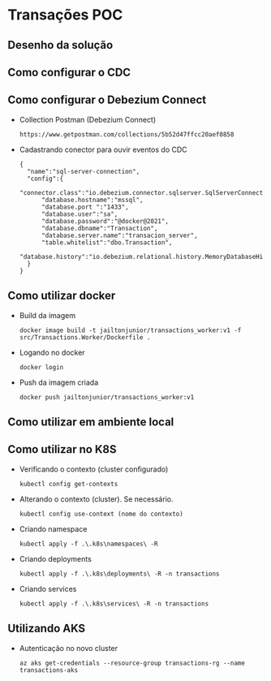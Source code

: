 # Transações POC

## Desenho da solução

## Como configurar o CDC

## Como configurar o Debezium Connect
- Collection Postman (Debezium Connect)
  ```
  https://www.getpostman.com/collections/5b52d47ffcc20aef0858
  ```
- Cadastrando conector para ouvir eventos do CDC
  ```
  {
    "name":"sql-server-connection",
    "config":{
        "connector.class":"io.debezium.connector.sqlserver.SqlServerConnector",
        "database.hostname":"mssql",
        "database.port ":"1433",
        "database.user":"sa",
        "database.password":"@docker@2021",
        "database.dbname":"Transaction",
        "database.server.name":"transacion_server",
        "table.whitelist":"dbo.Transaction",
        "database.history":"io.debezium.relational.history.MemoryDatabaseHistory"
    }
  }
  ```
## Como utilizar docker

- Build da imagem 
  ```
  docker image build -t jailtonjunior/transactions_worker:v1 -f src/Transactions.Worker/Dockerfile .
  ```
- Logando no docker
  ```
  docker login
  ```
- Push da imagem criada
  ```
  docker push jailtonjunior/transactions_worker:v1
  ```

## Como utilizar em ambiente local

## Como utilizar no K8S
- Verificando o contexto (cluster configurado)
  ```
  kubectl config get-contexts
  ```
- Alterando o contexto (cluster). Se necessário.
  ```
  kubectl config use-context (nome do contexto)
  ```
- Criando namespace 
  ```
  kubectl apply -f .\.k8s\namespaces\ -R
  ```
- Criando deployments 
  ```
  kubectl apply -f .\.k8s\deployments\ -R -n transactions
  ```
- Criando services 
  ```
  kubectl apply -f .\.k8s\services\ -R -n transactions
  ```
  
## Utilizando AKS 
- Autenticação no novo cluster
  ```
  az aks get-credentials --resource-group transactions-rg --name transactions-aks
  ```